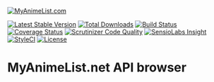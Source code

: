 [![MyAnimeList.com](https://myanimelist.cdn-dena.com/images/mal-logo-xsmall.png)](https://myanimelist.com)

[![Latest Stable Version](https://img.shields.io/packagist/v/anime-db/my-anime-list-browser-bundle.svg?maxAge=3600&label=stable)](https://packagist.org/packages/anime-db/my-anime-list-browser-bundle)
[![Total Downloads](https://img.shields.io/packagist/dt/anime-db/my-anime-list-browser-bundle.svg?maxAge=3600)](https://packagist.org/packages/anime-db/my-anime-list-browser-bundle)
[![Build Status](https://img.shields.io/travis/anime-db/my-anime-list-browser-bundle.svg?maxAge=3600)](https://travis-ci.org/anime-db/my-anime-list-browser-bundle)
[![Coverage Status](https://img.shields.io/coveralls/anime-db/my-anime-list-browser-bundle.svg?maxAge=3600)](https://coveralls.io/github/anime-db/my-anime-list-browser-bundle?branch=master)
[![Scrutinizer Code Quality](https://img.shields.io/scrutinizer/g/anime-db/my-anime-list-browser-bundle.svg?maxAge=3600)](https://scrutinizer-ci.com/g/anime-db/my-anime-list-browser-bundle/?branch=master)
[![SensioLabs Insight](https://img.shields.io/sensiolabs/i/199d5653-9372-48d2-8da7-d62aaa1d2ea8.svg?maxAge=3600&label=SLInsight)](https://insight.sensiolabs.com/projects/199d5653-9372-48d2-8da7-d62aaa1d2ea8)
[![StyleCI](https://styleci.io/repos/97733243/shield?branch=master)](https://styleci.io/repos/97733243)
[![License](https://img.shields.io/packagist/l/anime-db/my-anime-list-browser-bundle.svg?maxAge=3600)](https://github.com/anime-db/my-anime-list-browser-bundle)

MyAnimeList.net API browser
===========================
